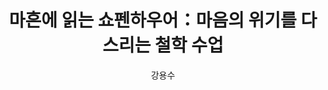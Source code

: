 ---
created: 2023-12-18 20:25
tag: book 국내도서 인문 인문/교양 교양으로읽는인문 서양철학 서양철학의이해/서양철학사
title: 마흔에 읽는 쇼펜하우어：마음의 위기를 다스리는 철학 수업
author: 강용수
category: 국내도서
total_page: 232
publish_date: 2023-09-07
cover_url: https://image.yes24.com/goods/122120495/XL
status: to_read
start_read_date: 2023-12-18
finish_read_date: 2023-12-18
my_rate: 0
book_note: 읽고 싶어
book_url: https://www.yes24.com/Product/Goods/122120495
---